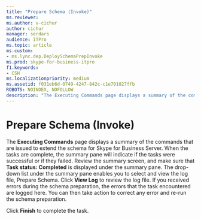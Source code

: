 ```yaml
---
title: "Prepare Schema (Invoke)"
ms.reviewer: 
ms.author: v-cichur
author: cichur
manager: serdars
audience: ITPro
ms.topic: article
ms.custom:
- ms.lync.dep.DeploySchemaPrepInvoke
ms.prod: skype-for-business-itpro
f1.keywords:
- CSH
ms.localizationpriority: medium
ms.assetid: f031eb6d-0749-4247-842c-c1e701027ffb
ROBOTS: NOINDEX, NOFOLLOW
description: "The Executing Commands page displays a summary of the commands that are issued to extend the schema for Skype for Business Server."
---
```


# Prepare Schema (Invoke)
 
The **Executing Commands** page displays a summary of the commands that are issued to extend the schema for Skype for Business Server. When the tasks are complete, the summary pane will indicate if the tasks were successful or if they failed. Review the summary screen, and make sure that **Task status: Completed** is displayed under the summary pane. The drop-down list under the summary pane enables you to select and view the log file, Prepare Schema. Click **View Log** to review the log file. If you received errors during the schema preparation, the errors that the task encountered are logged here. You can then take action to correct any error and re-run the schema preparation.
  
Click **Finish** to complete the task.
  


